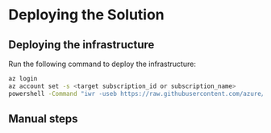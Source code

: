 # Deploying the Solution

## Deploying the infrastructure

Run the following command to deploy the infrastructure:

```bash
az login
az account set -s <target subscription_id or subscription_name>
powershell -Command "iwr -useb https://raw.githubusercontent.com/azure/aihub/master/install/install.ps1 | iex"
```

## Manual steps

